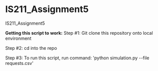 # IS211_Assignment5
IS211_Assignment5

**Getting this script to work:**
Step #1: Git clone this repository onto local environment

Step #2: cd into the repo

Step #3: To run this script, run command: 'python simulation.py --file requests.csv'
